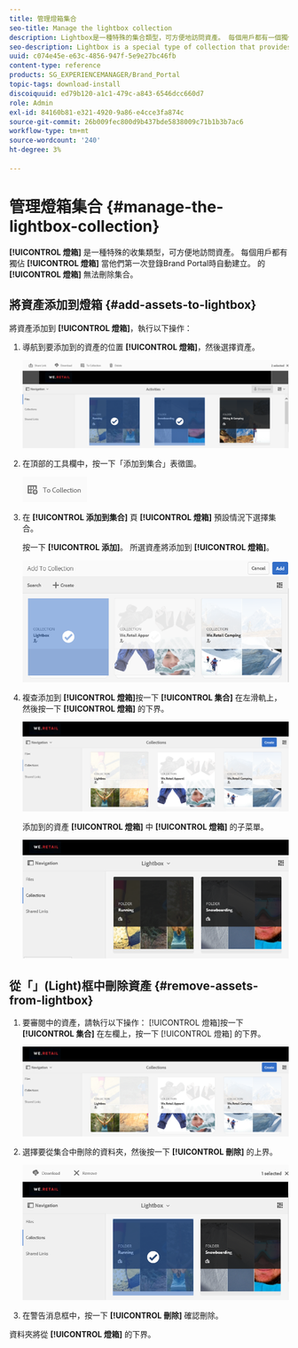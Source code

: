 ```yaml
---
title: 管理燈箱集合
seo-title: Manage the lightbox collection
description: Lightbox是一種特殊的集合類型，可方便地訪問資產。 每個用戶都有一個獨佔的燈箱，在首次登錄到Brand Portal時會自動建立。 無法刪除Lightbox集合。
seo-description: Lightbox is a special type of collection that provides easy access to assets. Each user has an exclusive lightbox that is automatically created when they log in to Brand Portal for the first time. The Lightbox collection cannot be deleted.
uuid: c074e45e-e63c-4856-947f-5e9e27bc46fb
content-type: reference
products: SG_EXPERIENCEMANAGER/Brand_Portal
topic-tags: download-install
discoiquuid: ed79b120-a1c1-479c-a843-6546dcc660d7
role: Admin
exl-id: 84160b81-e321-4920-9a86-e4cce3fa874c
source-git-commit: 26b009fec800d9b437bde5838009c71b1b3b7ac6
workflow-type: tm+mt
source-wordcount: '240'
ht-degree: 3%

---
```


# 管理燈箱集合 {#manage-the-lightbox-collection}

**[!UICONTROL 燈箱]** 是一種特殊的收集類型，可方便地訪問資產。 每個用戶都有獨佔 **[!UICONTROL 燈箱]** 當他們第一次登錄Brand Portal時自動建立。 的 **[!UICONTROL 燈箱]** 無法刪除集合。

## 將資產添加到燈箱 {#add-assets-to-lightbox}

將資產添加到 **[!UICONTROL 燈箱]**，執行以下操作：

1. 導航到要添加到的資產的位置 **[!UICONTROL 燈箱]**，然後選擇資產。

   ![](assets/link_sharing_assetselection.png)

1. 在頂部的工具欄中，按一下「添加到集合」表徵圖。

   ![](assets/add_to_collection.png)

1. 在 **[!UICONTROL 添加到集合]** 頁 **[!UICONTROL 燈箱]** 預設情況下選擇集合。

   按一下 **[!UICONTROL 添加]**。 所選資產將添加到 **[!UICONTROL 燈箱]**。

   ![](assets/add_to_collectionlightbox.png)

1. 複查添加到 **[!UICONTROL 燈箱]**&#x200B;按一下 **[!UICONTROL 集合]** 在左滑軌上，然後按一下 **[!UICONTROL 燈箱]** 的下界。

   ![](assets/collections_lightbox.png)

   添加到的資產 **[!UICONTROL 燈箱]** 中 **[!UICONTROL 燈箱]** 的子菜單。

   ![](assets/added_to_collectionlightbox.png)

## 從「」(Light)框中刪除資產 {#remove-assets-from-lightbox}

1. 要審閱中的資產，請執行以下操作： [!UICONTROL 燈箱]按一下 **[!UICONTROL 集合]** 在左欄上，按一下 [!UICONTROL 燈箱] 的下界。

   ![](assets/collections_lightbox-1.png)

1. 選擇要從集合中刪除的資料夾，然後按一下 **[!UICONTROL 刪除]** 的上界。

   ![](assets/collections_lightboxdelete.png)

1. 在警告消息框中，按一下 **[!UICONTROL 刪除]** 確認刪除。

資料夾將從 **[!UICONTROL 燈箱]** 的下界。
